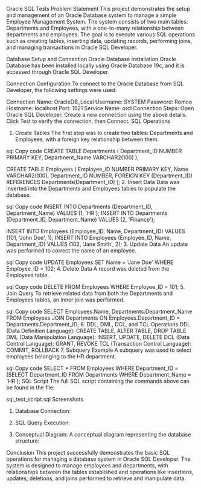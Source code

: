 Oracle SQL Tests
Problem Statement
This project demonstrates the setup and management of an Oracle Database system to manage a simple Employee Management System. The system consists of two main tables: Departments and Employees, with a one-to-many relationship between departments and employees. The goal is to execute various SQL operations such as creating tables, inserting data, updating records, performing joins, and managing transactions in Oracle SQL Developer.

Database Setup and Connection
Oracle Database Installation
Oracle Database has been installed locally using Oracle Database 19c, and it is accessed through Oracle SQL Developer.

Connection Configuration
To connect to the Oracle Database from SQL Developer, the following settings were used:

Connection Name: OracleDB_Local
Username: SYSTEM
Password: Romeo
Hostname: localhost
Port: 1521
Service Name: orcl
Connection Steps:
Open Oracle SQL Developer.
Create a new connection using the above details.
Click Test to verify the connection, then Connect.
SQL Operations
1. Create Tables
The first step was to create two tables: Departments and Employees, with a foreign key relationship between them.

sql
Copy code
CREATE TABLE Departments (
    Department_ID NUMBER PRIMARY KEY,
    Department_Name VARCHAR2(100)
);

CREATE TABLE Employees (
    Employee_ID NUMBER PRIMARY KEY,
    Name VARCHAR2(100),
    Department_ID NUMBER,
    FOREIGN KEY (Department_ID) REFERENCES Departments(Department_ID)
);
2. Insert Data
Data was inserted into the Departments and Employees tables to populate the database.

sql
Copy code
INSERT INTO Departments (Department_ID, Department_Name) VALUES (1, 'HR');
INSERT INTO Departments (Department_ID, Department_Name) VALUES (2, 'Finance');

INSERT INTO Employees (Employee_ID, Name, Department_ID) VALUES (101, 'John Doe', 1);
INSERT INTO Employees (Employee_ID, Name, Department_ID) VALUES (102, 'Jane Smith', 2);
3. Update Data
An update was performed to correct the name of an employee.

sql
Copy code
UPDATE Employees SET Name = 'Jane Doe' WHERE Employee_ID = 102;
4. Delete Data
A record was deleted from the Employees table.

sql
Copy code
DELETE FROM Employees WHERE Employee_ID = 101;
5. Join Query
To retrieve related data from both the Departments and Employees tables, an inner join was performed.

sql
Copy code
SELECT Employees.Name, Departments.Department_Name
FROM Employees
JOIN Departments ON Employees.Department_ID = Departments.Department_ID;
6. DDL, DML, DCL, and TCL Operations
DDL (Data Definition Language): CREATE TABLE, ALTER TABLE, DROP TABLE
DML (Data Manipulation Language): INSERT, UPDATE, DELETE
DCL (Data Control Language): GRANT, REVOKE
TCL (Transaction Control Language): COMMIT, ROLLBACK
7. Subquery Example
A subquery was used to select employees belonging to the HR department.

sql
Copy code
SELECT * FROM Employees WHERE Department_ID = 
(SELECT Department_ID FROM Departments WHERE Department_Name = 'HR');
SQL Script
The full SQL script containing the commands above can be found in the file:

sql_test_script.sql
Screenshots
1. Database Connection:

2. SQL Query Execution:

3. Conceptual Diagram:
A conceptual diagram representing the database structure:


Conclusion
This project successfully demonstrates the basic SQL operations for managing a database system in Oracle SQL Developer. The system is designed to manage employees and departments, with relationships between the tables established and operations like insertions, updates, deletions, and joins performed to retrieve and manipulate data.
